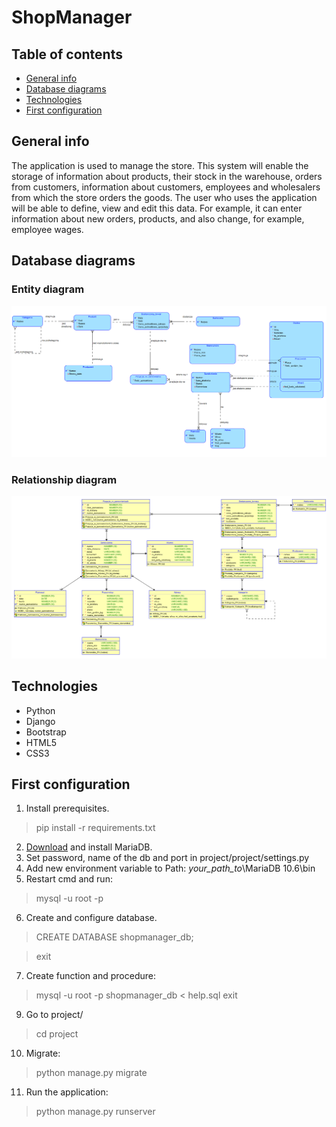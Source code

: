 # ShopManager


## Table of contents
* [General info](#general-info)
* [Database diagrams](#database-diagrams)
* [Technologies](#technologies)
* [First configuration](#first-configuration)

## General info
The application is used to manage the store. This system will enable the storage of information about products, their stock in the warehouse, orders from customers, information about customers, employees and wholesalers from which the store orders the goods. The user who uses the application will be able to define, view and edit this data. For example, it can enter information about new orders, products, and also change, for example, employee wages.

## Database diagrams

### Entity diagram
![](diagrams/entity_diagram/diagram_zwiazkow_encji.png)

### Relationship diagram
![](diagrams/relationship_diagram/schemat_relacyjny.png)

## Technologies
* Python
* Django
* Bootstrap
* HTML5
* CSS3

## First configuration
1. Install prerequisites.
> pip install -r requirements.txt
2. [Download](https://downloads.mariadb.org/) and install MariaDB.
3. Set password, name of the db and port in project/project/settings.py
4. Add new environment variable to Path: *your_path_to*\MariaDB 10.6\bin
5. Restart cmd and run:
> mysql -u root -p
6. Create and configure database.
> CREATE DATABASE shopmanager_db;

> exit 
7. Create function and procedure:
> mysql -u root -p shopmanager_db < help.sql
> exit
9. Go to project/
> cd project
10. Migrate:
> python manage.py migrate
11. Run the application:
> python manage.py runserver
